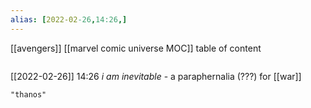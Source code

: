 ```yaml
---
alias: [2022-02-26,14:26,]
---
```

[[avengers]] [[marvel comic universe MOC]]
table of content
```toc
```

[[2022-02-26]] 14:26
*i am inevitable* - a paraphernalia (???) for [[war]]
```query
"thanos"
```